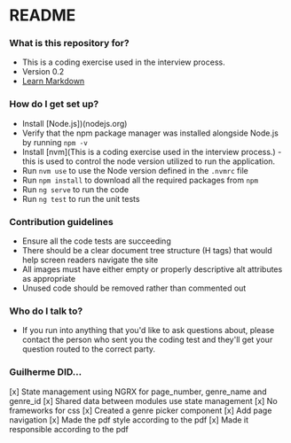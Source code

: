 # README #

### What is this repository for? ###

* This is a coding exercise used in the interview process.
* Version 0.2
* [Learn Markdown](https://bitbucket.org/tutorials/markdowndemo)

### How do I get set up? ###

* Install [Node.js])(nodejs.org)
* Verify that the npm package manager was installed alongside Node.js by running `npm -v`
* Install [nvm](This is a coding exercise used in the interview process.) - this is used to control the node version utilized to run the application.
* Run `nvm use` to use the Node version defined in the `.nvmrc` file
* Run `npm install` to download all the required packages from `npm`
* Run `ng serve` to run the code
* Run `ng test` to run the unit tests

### Contribution guidelines ###

* Ensure all the code tests are succeeding
* There should be a clear document tree structure (H tags) that would help screen readers navigate the site
* All images must have either empty or properly descriptive alt attributes as appropriate
* Unused code should be removed rather than commented out

### Who do I talk to? ###

* If you run into anything that you'd like to ask questions about, please contact the person who sent you the coding test and they'll get your question routed to the correct party.


### Guilherme DID...

[x] State management using NGRX for page_number, genre_name and genre_id 
[x] Shared data between modules use state management
[x] No frameworks for css
[x] Created a genre picker component 
[x] Add page navigation
[x] Made the pdf style according to the pdf
[x] Made it responsible according to the pdf